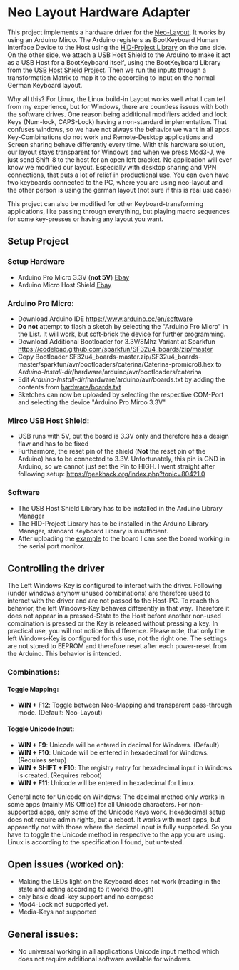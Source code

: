 # Neo Layout Hardware Adapter
This project implements a hardware driver for the [Neo-Layout](https://neo-layout.org/). It works by using an Arduino Mirco. The Arduino registers as BootKeyboard Human Interface Device to the Host using the [HID-Project Library](https://github.com/NicoHood/HID) on the one side. On the other side, we attach a USB Host Shield to the Arduino to make it act as a USB Host for a BootKeyboard itself, using the BootKeyboard Library from the [USB Host Shield Project](https://github.com/felis/USB_Host_Shield_2.0/). Then we run the inputs through a transformation Matrix to map it to the according to Input on the normal German Keyboard layout.

Why all this? For Linux, the Linux build-in Layout works well what I can tell from my experience, but for Windows, there are countless issues with both the software drives. One reason being additional modifiers added and lock Keys (Num-lock, CAPS-Lock) having a non-standard implementation. That confuses windows, so we have not always the behavior we want in all apps. Key-Combinations do not work and Remote-Desktop applications and Screen sharing behave differently every time. With this hardware solution, our layout stays transparent for Windows and when we press Mod3-J, we just send Shift-8 to the host for an open left bracket. No application will ever know we modified our layout. Especially with desktop sharing and VPN connections, that puts a lot of relief in productional use. You can even have two keyboards connected to the PC, where you are using neo-layout and the other person is using the german layout (not sure if this is real use case)

This project can also be modified for other Keyboard-transforming applications, like passing through everything, but playing macro sequences for some key-presses or having any layout you want.

## Setup Project
### Setup Hardware
* Arduino Pro Micro 3.3V (**not 5V**) [Ebay](https://www.ebay.de/itm/Eckstein-Pro-micro-3-3V-8MHz-Arduino-mini-Leonardo-compatible-board-QITA/353159955592?epid=2235734612&hash=item5239f94488:g:0tsAAOSwVgdfpTbY)
* Arduino Micro Host Shield [Ebay](https://www.ebay.de/itm/Mini-USB-Host-Shield-Support-Google-ADK-Android-For-Arduino-UNO-MEGA-Duemilanove/264728254334?ssPageName=STRK%3AMEBIDX%3AIT&_trksid=p2060353.m2749.l2649)

### Arduino Pro Micro:
* Download Arduino IDE https://www.arduino.cc/en/software
* **Do not** attempt to flash a sketch by selecting the "Arduino Pro Micro" in the List. It will work, but soft-brick the device for further programming.
* Download Additional Bootloader for 3.3V/8Mhz Variant at Sparkfun https://codeload.github.com/sparkfun/SF32u4_boards/zip/master
* Copy Bootloader SF32u4_boards-master.zip/SF32u4_boards-master/sparkfun/avr/bootloaders/caterina/Caterina-promicro8.hex to *Arduino-Install-dir*/hardware/arduino/avr/bootloaders/caterina
* Edit *Arduino-Install-dir*/hardware/arduino/avr/boards.txt by adding the contents from [hardware/boards.txt](hardware/boards.txt)
* Sketches can now be uploaded by selecting the respective COM-Port and selecting the device "Arduino Pro Mirco 3.3V"
	
### Mirco USB Host Shield:
* USB runs with 5V, but the board is 3.3V only and therefore has a design flaw and has to be fixed
* Furthermore, the reset pin of the shield (**Not** the reset pin of the Arduino) has to be connected to 3.3V. Unfortunately, this pin is GND in Arduino, so we cannot just set the Pin to HIGH. I went straight after following setup: https://geekhack.org/index.php?topic=80421.0
	
### Software 
* The USB Host Shield Library has to be installed in the Arduino Library Manager
* The HID-Project Library has to be installed in the Arduino Library Manager, standard Keyboard Library is insufficient.
* After uploading the [example](https://github.com/felis/USB_Host_Shield_2.0/blob/master/examples/HID/USBHIDBootKbd/USBHIDBootKbd.ino) to the board I can see the board working in the serial port monitor. 

## Controlling the driver
The Left Windows-Key is configured to interact with the driver. Following (under windows anyhow unused combinations) are therefore used to interact with the driver and are not passed to the Host-PC. To reach this behavior, the left Windows-Key behaves differently in that way. Therefore it does not appear in a pressed-State to the Host before another non-used combination is pressed or the Key is released without pressing a key. In practical use, you will not notice this difference. Please note, that only the left Windows-Key is configured for this use, not the right one. The settings are not stored to EEPROM and therefore reset after each power-reset from the Arduino. This behavior is intended.

### Combinations:
#### Toggle Mapping:

* **WIN + F12**: Toggle between Neo-Mapping and transparent pass-through mode. (Default: Neo-Layout)

#### Toggle Unicode Input:

* **WIN + F9**: Unicode will be entered in decimal for Windows. (Default)
* **WIN + F10**: Unicode will be entered in hexadecimal for Windows. (Requires setup)
* **WIN + SHIFT + F10**: The registry entry for hexadecimal input in Windows is created. (Requires reboot)
* **WIN + F11**: Unicode will be entered in hexadecimal for Linux.

General note for Unicode on Windows: The decimal method only works in some apps (mainly MS Office) for all Unicode characters. For non-supported apps, only some of the Unicode Keys work. Hexadecimal setup does not require admin rights, but a reboot. It works with most apps, but apparently not with those where the decimal input is fully supported. So you have to toggle the Unicode method in respective to the app you are using. Linux is according to the specification I found, but untested. 

## Open issues (worked on):
* Making the LEDs light on the Keyboard does not work (reading in the state and acting according to it works though)
* only basic dead-key support and no compose
* Mod4-Lock not supported yet.
* Media-Keys not supported

## General issues:
* No universal working in all applications Unicode input method which does not require additional software available for windows.
